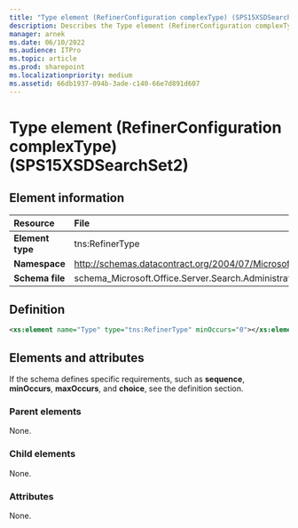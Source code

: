 ```yaml
---
title: "Type element (RefinerConfiguration complexType) (SPS15XSDSearchSet2)"
description: Describes the Type element (RefinerConfiguration complexType) (SPS15XSDSearchSet2) and provides the element information, a definition, and the elements and attributes.
manager: arnek
ms.date: 06/10/2022
ms.audience: ITPro
ms.topic: article
ms.prod: sharepoint
ms.localizationpriority: medium
ms.assetid: 66db1937-094b-3ade-c140-66e7d891d607
---
```


# Type element (RefinerConfiguration complexType) (SPS15XSDSearchSet2)

 
  
## Element information

| Resource | File |
|:-----|:-----|
| **Element type** |tns:RefinerType |
| **Namespace** |http://schemas.datacontract.org/2004/07/Microsoft.Office.Server.Search.Administration |
| **Schema file** |schema_Microsoft.Office.Server.Search.Administration.xsd |
   
## Definition

```XML
<xs:element name="Type" type="tns:RefinerType" minOccurs="0"></xs:element>

```

## Elements and attributes

If the schema defines specific requirements, such as **sequence**, **minOccurs**, **maxOccurs**, and **choice**, see the definition section. 
  
### Parent elements

None.
  
### Child elements

None.
  
### Attributes

None.
  

